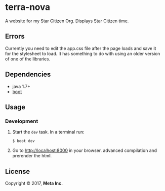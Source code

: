 # terra-nova

A website for my Star Citizen Org. Displays Star Citizen time.

## Errors

Currently you need to edit the app.css file after the page loads
and save it for the stylesheet to load. It has something to do
with using an older version of one of the libraries.

## Dependencies

- java 1.7+
- [boot][1]

## Usage
### Development
1. Start the `dev` task. In a terminal run:
    ```bash
    $ boot dev
    ```

2. Go to [http://localhost:8000][3] in your browser.    advanced compilation and prerender the html.


## License

Copyright © 2017, **Meta Inc.**

[1]: http://boot-clj.com
[2]: https://github.com/hoplon/castra
[3]: http://localhost:8000
